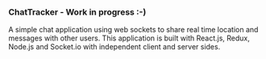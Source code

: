<h3>ChatTracker - Work in progress :-)</h3>
<p>A simple chat application using web sockets to share real time location and messages with other users. This application is built with React.js, Redux, Node.js and Socket.io with independent client and server sides.</p>
